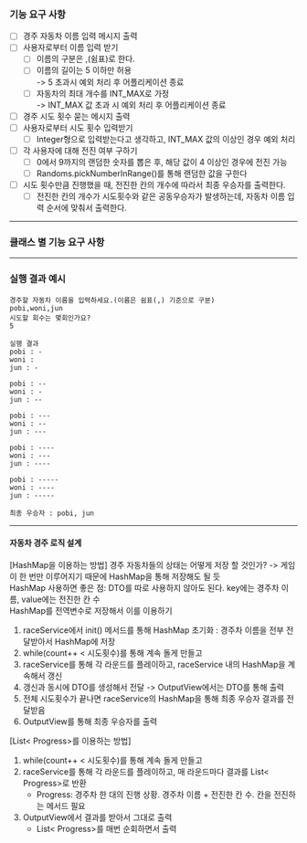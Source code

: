 ### 기능 요구 사항

-[ ] 경주 자동차 이름 입력 메시지 출력
-[ ] 사용자로부터 이름 입력 받기
    -[ ] 이름의 구분은 ,(쉼표)로 한다.
    -[ ] 이름의 길이는 5 이하만 허용   
     -> 5 초과시 예외 처리 후 어플리케이션 종료
    -[ ] 자동차의 최대 개수를 INT_MAX로 가정  
     -> INT_MAX 값 초과 시 예외 처리 후 어플리케이션 종료
-[ ] 경주 시도 횟수 묻는 메시지 출력
-[ ] 사용자로부터 시도 횟수 입력받기
    -[ ] Integer형으로 입력받는다고 생각하고, INT_MAX 값의 이상인 경우 예외 처리
-[ ] 각 사용자에 대해 전진 여부 구하기
    -[ ] 0에서 9까지의 랜덤한 숫자를 뽑은 후, 해당 값이 4 이상인 경우에 전진 가능
    -[ ] Randoms.pickNumberInRange()를 통해 랜덤한 값을 구한다
-[ ] 시도 횟수만큼 진행했을 때, 전진한 칸의 개수에 따라서 최종 우승자를 출력한다.
    -[ ] 전진한 칸의 개수가 시도횟수와 같은 공동우승자가 발생하는데, 자동차 이름 입력 순서에 맞춰서 출력한다.

---

### 클래스 별 기능 요구 사항

---

### 실행 결과 예시

```
경주할 자동차 이름을 입력하세요.(이름은 쉼표(,) 기준으로 구분)
pobi,woni,jun
시도할 회수는 몇회인가요?
5

실행 결과
pobi : -
woni : 
jun : -

pobi : --
woni : -
jun : --

pobi : ---
woni : --
jun : ---

pobi : ----
woni : ---
jun : ----

pobi : -----
woni : ----
jun : -----

최종 우승자 : pobi, jun
```

---

#### 자동차 경주 로직 설계

[HashMap을 이용하는 방법]
경주 자동차들의 상태는 어떻게 저장 할 것인가? -> 게임이 한 번만 이루어지기 때문에 HashMap을 통해 저장해도 될 듯  
HashMap 사용하면 좋은 점: DTO를 따로 사용하지 않아도 된다. key에는 경주차 이름, value에는 전진한 칸 수  
HashMap를 전역변수로 저장해서 이를 이용하기

1. raceService에서 init() 메서드를 통해 HashMap 초기화 : 경주차 이름을 전부 전달받아서 HashMap에 저장
2. while(count++ < 시도횟수)를 통해 계속 돌게 만들고
3. raceService를 통해 각 라운드를 플레이하고, raceService 내의 HashMap을 계속해서 갱신
4. 갱신과 동시에 DTO를 생성해서 전달 -> OutputView에서는 DTO를 통해 출력
5. 전체 시도횟수가 끝나면 raceService의 HashMap을 통해 최종 우승자 결과를 전달받음
6. OutputView를 통해 최종 우승자를 출력

[List< Progress>를 이용하는 방법]

1. while(count++ < 시도횟수)를 통해 계속 돌게 만들고
2. raceService를 통해 각 라운드를 플레이하고, 매 라운드마다 결과를 List< Progress>로 반환
    - Progress: 경주차 한 대의 진행 상황. 경주차 이름 + 전진한 칸 수. 칸을 전진하는 메서드 필요
3. OutputView에서 결과를 받아서 그대로 출력
    - List< Progress>를 매번 순회하면서 출력
